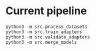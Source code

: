 # Current pipeline

```
python3 -m src.process_datasets
python3 -m src.train_adapters
python3 -m src.validate_adapters
python3 -m src.merge_models
```
